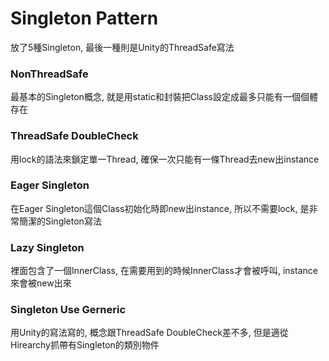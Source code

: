 Singleton Pattern
=====

放了5種Singleton, 最後一種則是Unity的ThreadSafe寫法

### NonThreadSafe

最基本的Singleton概念, 就是用static和封裝把Class設定成最多只能有一個個體存在

### ThreadSafe DoubleCheck

用lock的語法來鎖定單一Thread, 確保一次只能有一條Thread去new出instance

### Eager Singleton

在Eager Singleton這個Class初始化時即new出instance, 所以不需要lock, 是非常簡潔的Singleton寫法

### Lazy Singleton

裡面包含了一個InnerClass, 在需要用到的時候InnerClass才會被呼叫, instance來會被new出來

### Singleton Use Gerneric

用Unity的寫法寫的, 概念跟ThreadSafe DoubleCheck差不多, 但是適從Hirearchy抓帶有Singleton的類別物件
